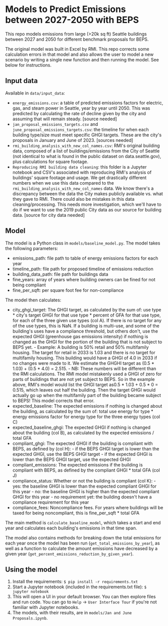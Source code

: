 # Models to Predict Emissions between 2027-2050 with BEPS

This repo models emissions from large (>20k sq ft) Seattle buildings between 2027 and 2050 for different benchmark proposals for BEPS.

The original model was built in Excel by RMI. This repo corrects some calculation errors in that model and also allows the user to model a new scenario by writing a single new function and then running the model. See below for instructions.

## Input data

Available in `data/input_data`:

- `energy_emissions.csv`: a table of predicted emissions factors for electric, gas, and steam power in Seattle, year by year until 2050. This was predicted by calculating the rate of decline given by the city and assuming that will remain steady. [source needed]
- `jan_proposal_emissions_targets.csv` and `june_proposal_emissions_targets.csv`: the timeline for when each building type/size must meet specific GHGI targets. These are the city's proposals in January and June of 2023. [sources needed]
- `rmi_building_analysis_with_new_col_names.csv`: RMI's original building data, composed of a list of buildings/emissions from the City of Seattle (not identical to what is found in the public dataset on data.seattle.gov), plus calculations for square footage.
- `Reproducing RMI building data cleaning`: this folder is a Jupyter notebook and CSV's associated with reproducing RMI's analysis of buildings' square footage and usage. We get drastically different numbers when we use this data compared to the `rmi_building_analysis_with_new_col_names` data. We know there's a discrepancy between the data the City makes publicly available vs. what they gave to RMI. There could also be mistakes in this data cleaning/processing. This needs more investigation, which we'll have to do if we want to use the 2019 public City data as our source for building data. [source for city data needed]

## Model

The model is a Python class in `models/baseline_model.py`. The model takes the following parameters:

- emissions_path: file path to table of energy emissions factors for each year
- timeline_path: file path for proposed timeline of emissions reduction
- building_data_path: file path for buildings data
- fine_years: array of years where building owners can be fined for not being compliant
- fine_per_sqft: per square foot fee for non-compliance

The model then calculates:


- city_ghgi_target: The GHGI target, as calculated by the sum of: use type * city's target GHGI for that use type * percent of GFA for that use type, for each of the three given use types (col A). If there is no target for any of the use types, this is NaN. If a building is multi-use, and some of the building's uses have a compliance threshold, but others don't, use the expected GHGI (greenhouse gas emissions intensity) if nothing is changed as the GHGI for the portion of the building that is not subject to BEPS yet.
       - Example: A building is 50% retail and 50% multifamily housing. The target for retail in 2033 is 1.03 and there is no target for multifamily housing. This building would have a GHGI of 4.0 in 2033 if no changes were made to it. We estimate the GHGHI target as (0.5 * 1.03) + (0.5 * 4.0) = 2.515.
       - NB: These numbers will be different than the RMI calculations. The RMI model mistakenly used a GHGI of zero for parts of buildings that are not yet subject to BEPS. So in the example above, RMI's model would list the GHGI target as0.5 * 1.03 + 0.5 * 0 = 0.515, which leaves out half the building. Then the target GHGI would actually go up when the multifamily part of the building became subject to BEPS! This model corrects that error.
- expected_baseline: The expected emissions if nothing is changed about the building, as calculated by the sum of: total use energy for type * energy emissions factor for energy type for the three energy types (col C)
- expected_baseline_ghgi: The expected GHGI if nothing is changed about the building (col B), as calculated by the expected emissions / total GFA
- compliant_ghgi: The expected GHGI if the building is compliant with BEPS, as defined by (col H):
       - if the BEPS GHGI target is lower than the expected GHGI, use the BEPS GHGI target
       - if the expected GHGI is lower than the BEPS GHGI target, use the expected GHGI
- compliant_emissions: The expected emissions if the building is compliant with BEPS, as defined by the compliant GHGI * total GFA (col J)
- compliance_status: Whether or not the building is compliant (col K):
       - yes: the baseline GHGI is lower than the expected compliant GHGI for this year
       - no: the baseline GHGI is higher than the expected compliant GHGI for this year
       - no requirement yet: the building doesn't have a compliance requirement for this year
- compliance_fees: Noncompliance fees. For years where buildings will be taxed for being noncompliant, this is fine_per_sqft * total GFA

The main method is `calculate_baseline_model`, which takes a start and end year and calculates each building's emissions in that time span.

The model also contains methods for breaking down the total emissions for each year once the model has been run (`get_total_emissions_by_year`), as well as a function to calculate the amount emissions have decreased by a given year (`get_percent_emissions_reduction_by_given_year`). 

## Using the model

1. Install the requirements: `$ pip install -r requirements.txt`
2. Start a Jupyter notebook (included in the requirements.txt file): `$ jupyter notebook`
3. This will open a UI in your default browser. You can then explore files and run code. You can go to `Help` -> `User Interface Tour` if you're not familiar with Jupyter notebooks.
4. The models, with their results, are in `models/Jan and June Proposals.ipynb`. 
